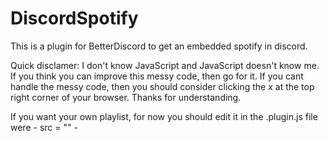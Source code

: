 # DiscordSpotify
This is a plugin for BetterDiscord to get an embedded spotify in discord.

Quick disclamer: I don't know JavaScript and JavaScript doesn't know me. If you think you can improve this messy code, then go for it. If you cant handle the messy code, then you should consider clicking the x at the top right corner of your browser. Thanks for understanding.

If you want your own playlist, for now you should edit it in the .plugin.js file were - src = "<playlistlink>" -
